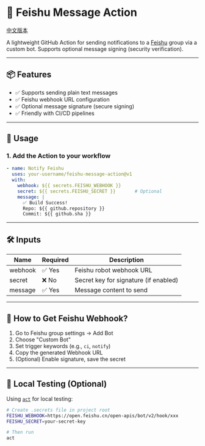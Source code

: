 # 🚀 Feishu Message Action

[中文版本](./README.zh-CN.md)

A lightweight GitHub Action for sending notifications to a [Feishu](https://www.feishu.cn/) group via a custom bot. Supports optional message signing (security verification).

---

## 📦 Features

- ✅ Supports sending plain text messages
- ✅ Feishu webhook URL configuration
- ✅ Optional message signature (secure signing)
- ✅ Friendly with CI/CD pipelines

---

## 🚀 Usage

### 1. Add the Action to your workflow

```yaml
- name: Notify Feishu
  uses: your-username/feishu-message-action@v1
  with:
    webhook: ${{ secrets.FEISHU_WEBHOOK }}
    secret: ${{ secrets.FEISHU_SECRET }}       # Optional
    message: |
      ✅ Build Success!
      Repo: ${{ github.repository }}
      Commit: ${{ github.sha }}
````

---

## 🛠 Inputs

| Name    | Required | Description                           |
| ------- | -------- | ------------------------------------- |
| webhook | ✅ Yes    | Feishu robot webhook URL              |
| secret  | ❌ No     | Secret key for signature (if enabled) |
| message | ✅ Yes    | Message content to send               |

---

## 📘 How to Get Feishu Webhook?

1. Go to Feishu group settings → Add Bot
2. Choose "Custom Bot"
3. Set trigger keywords (e.g., `ci`, `notify`)
4. Copy the generated Webhook URL
5. (Optional) Enable signature, save the secret

---

## 🧪 Local Testing (Optional)

Using [`act`](https://github.com/nektos/act) for local testing:

```bash
# Create .secrets file in project root
FEISHU_WEBHOOK=https://open.feishu.cn/open-apis/bot/v2/hook/xxx
FEISHU_SECRET=your-secret-key

# Then run
act
```
